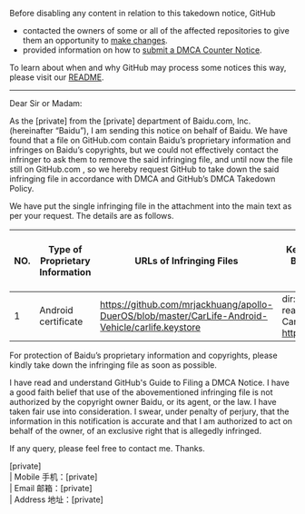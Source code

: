 Before disabling any content in relation to this takedown notice, GitHub
- contacted the owners of some or all of the affected repositories to give them an opportunity to [make changes](https://docs.github.com/en/github/site-policy/dmca-takedown-policy#a-how-does-this-actually-work).
- provided information on how to [submit a DMCA Counter Notice](https://docs.github.com/en/articles/guide-to-submitting-a-dmca-counter-notice).

To learn about when and why GitHub may process some notices this way, please visit our [README](https://github.com/github/dmca/blob/master/README.md#anatomy-of-a-takedown-notice).

---

Dear Sir or Madam:

As the [private] from the [private] department of Baidu.com, Inc. (hereinafter “Baidu”), I am sending this notice on behalf of Baidu. We have found that a file on GitHub.com contain Baidu’s proprietary information and infringes on Baidu’s copyrights, but we could not effectively contact the infringer to ask them to remove the said infringing file, and until now the file still on GitHub.com , so we hereby request GitHub to take down the said infringing file in accordance with DMCA and GitHub’s DMCA Takedown Policy.

We have put the single infringing file in the attachment into the main text as per your request. The details are as follows.

| NO. | Type of Proprietary Information | URLs of Infringing Files | Representative Keywords Identifying Baidu's Proprietary and Confidential Information | Risks |
| --- | --- | --- | --- | --- | 
1 | Android certificate | https://github.com/mrjackhuang/apollo-DuerOS/blob/master/CarLife-Android-Vehicle/carlife.keystore | dir: src/com/baidu     readme.md: Baidu CarLife Vehicle    domain: http://carlife.baidu.com/ | App Tampering,Identity Impersonation,Data Breach

For protection of Baidu’s proprietary information and copyrights, please kindly take down the infringing file as soon as possible. 

I have read and understand GitHub's Guide to Filing a DMCA Notice. I have a good faith belief that use of the abovementioned infringing file is not authorized by the copyright owner Baidu, or its agent, or the law. I have taken fair use into consideration. I swear, under penalty of perjury, that the information in this notification is accurate and that I am authorized to act on behalf of the owner, of an exclusive right that is allegedly infringed.

If any query, please feel free to contact me. Thanks.

[private]  
| Mobile  手机：[private]  
| Email     邮箱：[private]  
| Address 地址：[private]  
